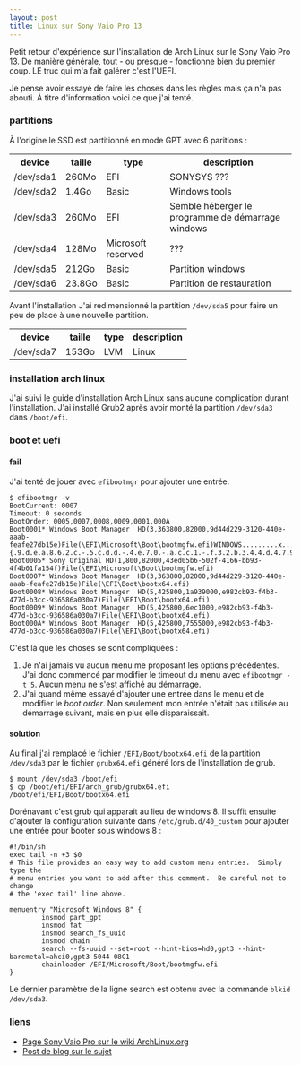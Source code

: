 ```yaml
---
layout: post
title: Linux sur Sony Vaio Pro 13
---
```


Petit retour d'expérience sur l'installation de Arch Linux sur le Sony Vaio Pro 13. De manière générale, tout - ou presque - fonctionne bien du premier coup. LE truc qui m'a fait galérer c'est l'UEFI.

Je pense avoir essayé de faire les choses dans les règles mais ça n'a pas abouti. À titre d'information voici ce que j'ai tenté.

### partitions

À l'origine le SSD est partitionné en mode GPT avec 6 paritions : 
<table class="table">
  <tr>
    <th>device</th>
    <th>taille</th>
    <th>type</th>
    <th>description</th>
  </tr>
  <tr>
    <td>/dev/sda1</td>
    <td>260Mo</td>
    <td>EFI</td>
    <td>SONYSYS ???</td>
  </tr>
  <tr>
    <td>/dev/sda2</td>
    <td>1.4Go</td>
    <td>Basic</td>
    <td>Windows tools</td>
  </tr>
  <tr>
    <td>/dev/sda3</td>
    <td>260Mo</td>
    <td>EFI</td>
    <td>Semble héberger le programme de démarrage windows</td>
  </tr>
  <tr>
    <td>/dev/sda4</td>
    <td>128Mo</td>
    <td>Microsoft reserved</td>
    <td>???</td>
  </tr>
  <tr>
    <td>/dev/sda5</td>
    <td>212Go</td>
    <td>Basic</td>
    <td>Partition windows</td>
  </tr>
  <tr>
    <td>/dev/sda6</td>
    <td>23.8Go</td>
    <td>Basic</td>
    <td>Partition de restauration</td>
  </tr>
</table>

Avant l'installation J'ai redimensionné la partition `/dev/sda5` pour faire un peu de place à une nouvelle partition.

<table class="table">
  <tr>
    <th>device</th>
    <th>taille</th>
    <th>type</th>
    <th>description</th>
  </tr>
  <tr>
    <td>/dev/sda7</td>
    <td>153Go</td>
    <td>LVM</td>
    <td>Linux</td>
  </tr>
</table>

### installation arch linux

J'ai suivi le guide d'installation Arch Linux sans aucune complication durant l'installation.
J'ai installé Grub2 après avoir monté la partition `/dev/sda3` dans `/boot/efi`.

### boot et uefi

#### fail

J'ai tenté de jouer avec `efibootmgr` pour ajouter une entrée. 

    $ efibootmgr -v
    BootCurrent: 0007
    Timeout: 0 seconds
    BootOrder: 0005,0007,0008,0009,0001,000A
    Boot0001* Windows Boot Manager  HD(3,363800,82000,9d44d229-3120-440e-aaab-feafe27db15e)File(\EFI\Microsoft\Boot\bootmgfw.efi)WINDOWS.........x...B.C.D.O.B.J.E.C.T.=.{.9.d.e.a.8.6.2.c.-.5.c.d.d.-.4.e.7.0.-.a.c.c.1.-.f.3.2.b.3.4.4.d.4.7.9.5.}...\................
    Boot0005* Sony Original HD(1,800,82000,43ed05b6-502f-4166-bb93-4f4b01fa154f)File(\EFI\Microsoft\Boot\bootmgfw.efi)
    Boot0007* Windows Boot Manager  HD(3,363800,82000,9d44d229-3120-440e-aaab-feafe27db15e)File(\EFI\Boot\bootx64.efi)
    Boot0008* Windows Boot Manager  HD(5,425800,1a939000,e982cb93-f4b3-477d-b3cc-936586a030a7)File(\EFI\Boot\bootx64.efi)
    Boot0009* Windows Boot Manager  HD(5,425800,6ec1000,e982cb93-f4b3-477d-b3cc-936586a030a7)File(\EFI\Boot\bootx64.efi)
    Boot000A* Windows Boot Manager  HD(5,425800,7555000,e982cb93-f4b3-477d-b3cc-936586a030a7)File(\EFI\Boot\bootx64.efi)

C'est là que les choses se sont compliquées :

1. Je n'ai jamais vu aucun menu me proposant les options précédentes. J'ai donc commencé par modifier le timeout du menu avec `efibootmgr -t 5`. Aucun menu ne s'est affiché au démarrage.
2. J'ai quand même essayé d'ajouter une entrée dans le menu et de modifier le _boot order_. Non seulement mon entrée n'était pas utilisée au démarrage suivant, mais en plus elle disparaissait.

#### solution

Au final j'ai remplacé le fichier `/EFI/Boot/bootx64.efi` de la partition `/dev/sda3` par le fichier `grubx64.efi` généré lors de l'installation de grub.

    $ mount /dev/sda3 /boot/efi
    $ cp /boot/efi/EFI/arch_grub/grubx64.efi /boot/efi/EFI/Boot/bootx64.efi

Dorénavant c'est grub qui apparait au lieu de windows 8. 
Il suffit ensuite d'ajouter la configuration suivante dans `/etc/grub.d/40_custom` pour ajouter une entrée pour booter sous windows 8 :

    #!/bin/sh
    exec tail -n +3 $0
    # This file provides an easy way to add custom menu entries.  Simply type the
    # menu entries you want to add after this comment.  Be careful not to change
    # the 'exec tail' line above.

    menuentry "Microsoft Windows 8" {
            insmod part_gpt
            insmod fat
            insmod search_fs_uuid
            insmod chain
            search --fs-uuid --set=root --hint-bios=hd0,gpt3 --hint-baremetal=ahci0,gpt3 5044-08C1
            chainloader /EFI/Microsoft/Boot/bootmgfw.efi
    }

Le dernier paramètre de la ligne search est obtenu avec la commande `blkid /dev/sda3`.

### liens

* [Page Sony Vaio Pro sur le wiki ArchLinux.org](https://wiki.archlinux.org/index.php/Sony_Vaio_Pro_SVP-1x21)
* [Post de blog sur le sujet](http://elouisyoung.blogspot.fr/2013/07/configuring-2013-sony-vaio-pro-13-with.html)
